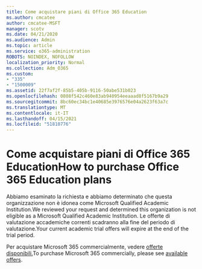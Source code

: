```yaml
---
title: Come acquistare piani di Office 365 Education
ms.author: cmcatee
author: cmcatee-MSFT
manager: scotv
ms.date: 04/21/2020
ms.audience: Admin
ms.topic: article
ms.service: o365-administration
ROBOTS: NOINDEX, NOFOLLOW
localization_priority: Normal
ms.collection: Adm_O365
ms.custom:
- "335"
- "1500009"
ms.assetid: 22f7af2f-85b5-405b-9116-50abe531b023
ms.openlocfilehash: 0808f542c460e83ab940954eeaaad8f5167b9a29
ms.sourcegitcommit: 8bc60ec34bc1e40685e3976576e04a2623f63a7c
ms.translationtype: MT
ms.contentlocale: it-IT
ms.lasthandoff: 04/15/2021
ms.locfileid: "51810776"
---
```

# <a name="how-to-purchase-office-365-education-plans"></a><span data-ttu-id="22d21-102">Come acquistare piani di Office 365 Education</span><span class="sxs-lookup"><span data-stu-id="22d21-102">How to purchase Office 365 Education plans</span></span>

<span data-ttu-id="22d21-103">Abbiamo esaminato la richiesta e abbiamo determinato che questa organizzazione non è idonea come Microsoft Qualified Academic Institution.</span><span class="sxs-lookup"><span data-stu-id="22d21-103">We reviewed your request and determined this organization is not eligible as a Microsoft Qualified Academic Institution.</span></span> <span data-ttu-id="22d21-104">Le offerte di valutazione accademiche correnti scadranno alla fine del periodo di valutazione.</span><span class="sxs-lookup"><span data-stu-id="22d21-104">Your current academic trial offers will expire at the end of the trial period.</span></span>
  
<span data-ttu-id="22d21-105">Per acquistare Microsoft 365 commercialmente, vedere [offerte disponibili.](https://go.microsoft.com/fwlink/p/?linkid=868433)</span><span class="sxs-lookup"><span data-stu-id="22d21-105">To purchase Microsoft 365 commercially, please see [available offers](https://go.microsoft.com/fwlink/p/?linkid=868433).</span></span>  